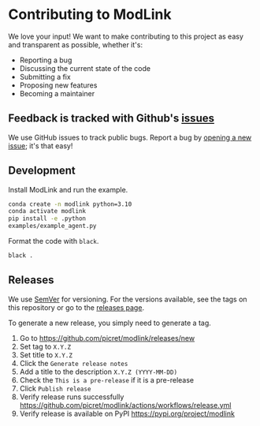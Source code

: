 # Contributing to ModLink

We love your input! We want to make contributing to this project as easy and transparent as possible, whether it's:

- Reporting a bug
- Discussing the current state of the code
- Submitting a fix
- Proposing new features
- Becoming a maintainer

## Feedback is tracked with Github's [issues](https://github.com/picret/modlink/issues)
We use GitHub issues to track public bugs. Report a bug by [opening a new issue](https://github.com/picret/modlink/issues/new); it's that easy!

## Development

Install ModLink and run the example.

```bash
conda create -n modlink python=3.10
conda activate modlink
pip install -e .python
examples/example_agent.py
```

Format the code with `black`.

```bash
black .
```

## Releases

We use [SemVer](https://semver.org/) for versioning. For the versions available, see the tags on this repository or go to the [releases page](https://github.com/picret/modlink/releases).

To generate a new release, you simply need to generate a tag.

1. Go to https://github.com/picret/modlink/releases/new
2. Set tag to `X.Y.Z`
3. Set title to `X.Y.Z`
4. Click the `Generate release notes`
5. Add a title to the description `X.Y.Z (YYYY-MM-DD)`
6. Check the `This is a pre-release` if it is a pre-release
7. Click `Publish release`
8. Verify release runs successfully https://github.com/picret/modlink/actions/workflows/release.yml
9. Verify release is available on PyPI https://pypi.org/project/modlink
